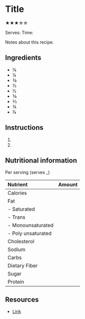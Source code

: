 # Title

★★★☆☆

Serves:
Time:

Notes about this recipe.

## Ingredients

* ⅛
* ¼
* ⅜
* ⅓
* ½
* ⅝
* ⅔
* ¾
* ⅞

## Instructions

1.

2.

## Nutritional information

Per serving (serves _)

Nutrient           | Amount
:----------------- | -----:
Calories           |
Fat                |
- Saturated        |
- Trans            |
- Monounsaturated  |
- Poly unsaturated |
Cholesterol        |
Sodium             |
Carbs              |
Dietary Fiber      |
Sugar              |
Protein            |

## Resources

* [Link](http://www.github.com)
